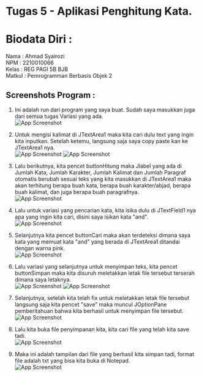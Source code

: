 
# Tugas 5 - Aplikasi Penghitung Kata.

# Biodata Diri :
Nama   : Ahmad Syairozi<br>
NPM    : 2210010066<br>
Kelas  : REG PAGI 5B BJB<br>
Matkul : Pemrogramman Berbasis Objek 2<br>



## Screenshots Program :
1. Ini adalah run dari program yang saya buat. Sudah saya masukkan juga dari semua tugas Variasi yang ada. <br> 
![App Screenshot](https://github.com/user-attachments/assets/195dda4c-68d2-4714-8ab0-7a0f840a789d)<br>

2. Untuk mengisi kalimat di JTextArea1 maka kita cari dulu text yang ingin kita inputkan. Setelah ketemu, langsung saja saya copy paste kan ke JTextArea1 nya.<br> 
![App Screenshot](https://github.com/user-attachments/assets/9b48ed6a-0047-4d0d-a96c-a6c3568e76f1)
![App Screenshot](https://github.com/user-attachments/assets/8263da7a-ea90-461c-86b7-67e5a3e09d63)<br>

3. Lalu berikutnya, kita pencet buttonHitung maka Jlabel yang ada di Jumlah Kata, Jumlah Karakter, Jumlah Kalimat dan Jumlah Paragraf otomatis berubah sesuai teks yang kita masukkan di JTextArea1 maka akan terhitung berapa buah kata, berapa buah karakter/abjad, berapa buah kalimat, dan juga berapa buah paragrafnya. <br> 
![App Screenshot](https://github.com/user-attachments/assets/ca7b2471-d860-41c5-9873-e91290bbc4a5)<br>

4. Lalu untuk variasi yang pencarian kata, kita isika dulu di JTextField1 nya apa yang ingin kita cari, disini saya isikan kata "and". <br> 
![App Screenshot](https://github.com/user-attachments/assets/ecb119da-1159-4e89-a399-5c4e4b6b0bb5)<br>

5. Selanjutnya kita pencet buttonCari maka akan terdeteksi dimana saya kata yang memuat kata "and" yang berada di JTextArea1 ditandai dengan warna pink. <br> 
![App Screenshot](https://github.com/user-attachments/assets/5a938c80-b687-4ef8-ba83-ead6a0e4e39c)<br>

6. Lalu variasi yang selanjutnya untuk menyimpan teks, kita pencet buttonSimpan maka kita disuruh meletakkan letak file tersebut terserah dimana saya letaknya. <br> 
![App Screenshot](https://github.com/user-attachments/assets/70e6e918-b59f-4e51-b584-5ec36e583b90)
![App Screenshot](https://github.com/user-attachments/assets/c9657643-b1c0-460c-995d-f46ca81f3333)<br>

7. Selanjutnya, setelah kita telah fix untuk meletakkan letak file tersebut langsung saja kita pencet "save" maka muncul JOptionPane pemberitahuan bahwa kita berhasil untuk menyimpan file tersebut. <br> 
![App Screenshot](https://github.com/user-attachments/assets/1c6b71d5-8288-447d-a7e4-85300b93b508)<br>

8. Lalu kita buka file penyimpanan kita, kita cari file yang telah kita save tadi. <br> 
![App Screenshot](https://github.com/user-attachments/assets/6bc1f087-15f3-4b3f-b364-788826e425b5)<br>

9. Maka ini adalah tampilan dari file yang berhasil kita simpan tadi, format file adalah txt yang bisa kita buka di Notepad. <br> 
![App Screenshot](https://github.com/user-attachments/assets/2651481c-6965-474e-936a-c7260850af9b)
